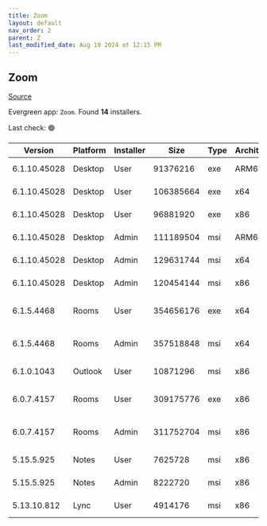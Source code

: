 ```yaml
---
title: Zoom
layout: default
nav_order: 2
parent: Z
last_modified_date: Aug 19 2024 at 12:15 PM
---
```


## Zoom

[Source](https://zoom.us/download)

Evergreen app: `Zoom`. Found **14** installers.

Last check: 🟢

| Version      | Platform | Installer | Size      | Type | Architecture | URI                                                                                                                                          |
| ------------ | -------- | --------- | --------- | ---- | ------------ | -------------------------------------------------------------------------------------------------------------------------------------------- |
| 6.1.10.45028 | Desktop  | User      | 91376216  | exe  | ARM64        | [https://cdn.zoom.us/prod/6.1.10.45028/arm64/ZoomInstallerFull.exe](https://cdn.zoom.us/prod/6.1.10.45028/arm64/ZoomInstallerFull.exe)       |
| 6.1.10.45028 | Desktop  | User      | 106385664 | exe  | x64          | [https://cdn.zoom.us/prod/6.1.10.45028/x64/ZoomInstallerFull.exe](https://cdn.zoom.us/prod/6.1.10.45028/x64/ZoomInstallerFull.exe)           |
| 6.1.10.45028 | Desktop  | User      | 96881920  | exe  | x86          | [https://cdn.zoom.us/prod/6.1.10.45028/ZoomInstallerFull.exe](https://cdn.zoom.us/prod/6.1.10.45028/ZoomInstallerFull.exe)                   |
| 6.1.10.45028 | Desktop  | Admin     | 111189504 | msi  | ARM64        | [https://cdn.zoom.us/prod/6.1.10.45028/arm64/ZoomInstallerFull.msi](https://cdn.zoom.us/prod/6.1.10.45028/arm64/ZoomInstallerFull.msi)       |
| 6.1.10.45028 | Desktop  | Admin     | 129631744 | msi  | x64          | [https://cdn.zoom.us/prod/6.1.10.45028/x64/ZoomInstallerFull.msi](https://cdn.zoom.us/prod/6.1.10.45028/x64/ZoomInstallerFull.msi)           |
| 6.1.10.45028 | Desktop  | Admin     | 120454144 | msi  | x86          | [https://cdn.zoom.us/prod/6.1.10.45028/ZoomInstallerFull.msi](https://cdn.zoom.us/prod/6.1.10.45028/ZoomInstallerFull.msi)                   |
| 6.1.5.4468   | Rooms    | User      | 354656176 | exe  | x64          | [https://cdn.zoom.us/prod/6.1.5.4468/x64/zoomrooms-6.1.5.4468-x64.exe](https://cdn.zoom.us/prod/6.1.5.4468/x64/zoomrooms-6.1.5.4468-x64.exe) |
| 6.1.5.4468   | Rooms    | Admin     | 357518848 | msi  | x64          | [https://cdn.zoom.us/prod/6.1.5.4468/x64/zoomrooms-6.1.5.4468-x64.msi](https://cdn.zoom.us/prod/6.1.5.4468/x64/zoomrooms-6.1.5.4468-x64.msi) |
| 6.1.0.1043   | Outlook  | User      | 10871296  | msi  | x86          | [https://cdn.zoom.us/prod/6.1.0.1043/ZoomOutlookPluginSetup.msi](https://cdn.zoom.us/prod/6.1.0.1043/ZoomOutlookPluginSetup.msi)             |
| 6.0.7.4157   | Rooms    | User      | 309175776 | exe  | x86          | [https://cdn.zoom.us/prod/6.0.7.4157/zoomrooms-6.0.7.4157-x86.exe](https://cdn.zoom.us/prod/6.0.7.4157/zoomrooms-6.0.7.4157-x86.exe)         |
| 6.0.7.4157   | Rooms    | Admin     | 311752704 | msi  | x86          | [https://cdn.zoom.us/prod/6.0.7.4157/zoomrooms-6.0.7.4157-x86.msi](https://cdn.zoom.us/prod/6.0.7.4157/zoomrooms-6.0.7.4157-x86.msi)         |
| 5.15.5.925   | Notes    | User      | 7625728   | msi  | x86          | [https://cdn.zoom.us/prod/5.15.5.925/ZoomNotesPluginSetup.msi](https://cdn.zoom.us/prod/5.15.5.925/ZoomNotesPluginSetup.msi)                 |
| 5.15.5.925   | Notes    | Admin     | 8222720   | msi  | x86          | [https://cdn.zoom.us/prod/5.15.5.925/ZoomNotesPluginAdminTool.msi](https://cdn.zoom.us/prod/5.15.5.925/ZoomNotesPluginAdminTool.msi)         |
| 5.13.10.812  | Lync     | User      | 4914176   | msi  | x86          | [https://cdn.zoom.us/prod/5.13.10.812/ZoomLyncPluginSetup.msi](https://cdn.zoom.us/prod/5.13.10.812/ZoomLyncPluginSetup.msi)                 |
